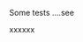 

Some tests ....see

<!-- MARKDOWN-AUTO-DOCS:START (CODE:src=./main.go) -->
<!-- The below code snippet is automatically added from ./main.go -->

xxxxxx
